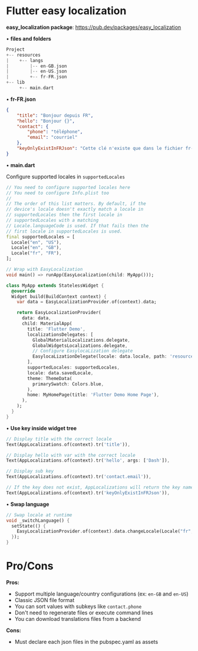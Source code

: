 Flutter easy localization
===============

**easy_localization package**: https://pub.dev/packages/easy_localization

• **files and folders**
```dart
Project
+-- resources
|    +-- langs   
|        |-- en-GB.json
|        |-- en-US.json
|        +-- fr-FR.json
+-- lib
     +-- main.dart

```
• **fr-FR.json**
```json
{
    "title": "Bonjour depuis FR",
    "hello": "Bonjour {}",
    "contact": {
        "phone": "téléphone",
        "email": "courriel"
    },
    "keyOnlyExistInFRJson": "Cette clé n'existe que dans le fichier fr-FR.json"
}
```

• **main.dart**

Configure supported locales in `supportedLocales`
```dart
// You need to configure supported locales here
// You need to configure Info.plist too
//
// The order of this list matters. By default, if the
// device's locale doesn't exactly match a locale in
// supportedLocales then the first locale in
// supportedLocales with a matching
// Locale.languageCode is used. If that fails then the
// first locale in supportedLocales is used.
final supportedLocales = [
  Locale("en", "US"),
  Locale("en", "GB"),
  Locale("fr", "FR"),
];
```

```dart
// Wrap with EasyLocalization
void main() => runApp(EasyLocalization(child: MyApp()));
```

```dart
class MyApp extends StatelessWidget {
  @override
  Widget build(BuildContext context) {
    var data = EasyLocalizationProvider.of(context).data;

    return EasyLocalizationProvider(
      data: data,
      child: MaterialApp(
        title: 'Flutter Demo',
        localizationsDelegates: [
          GlobalMaterialLocalizations.delegate,
          GlobalWidgetsLocalizations.delegate,
          // Configure EasylocaLization delegate
          EasylocaLizationDelegate(locale: data.locale, path: 'resources/langs'),
        ],
        supportedLocales: supportedLocales,
        locale: data.savedLocale,
        theme: ThemeData(
          primarySwatch: Colors.blue,
        ),
        home: MyHomePage(title: 'Flutter Demo Home Page'),
      ),
    );
  }
}
```

• **Use key inside widget tree** 
```dart
// Display title with the correct locale
Text(AppLocalizations.of(context).tr('title')),

// Display hello with var with the correct locale
Text(AppLocalizations.of(context).tr('hello', args: ['Dash']),

// Display sub key
Text(AppLocalizations.of(context).tr('contact.email')),

// If the key does not exist, AppLocalizations will return the key name 'keyOnlyExistInFRJson'
Text(AppLocalizations.of(context).tr('keyOnlyExistInFRJson')),
```

• **Swap language** 
```dart
// Swap locale at runtime
void _switchLanguage() {
  setState(() {
    EasyLocalizationProvider.of(context).data.changeLocale(Locale("fr", "FR"));
  });
}
```

Pro/Cons
===============
**Pros:**
- Support multiple language/country configurations (ex: `en-GB` and `en-US`)
- Classic JSON file format
- You can sort values with subkeys like `contact.phone`
- Don't need to regenerate files or execute command lines
- You can download translations files from a backend

**Cons:** 
- Must declare each json files in the pubspec.yaml as assets